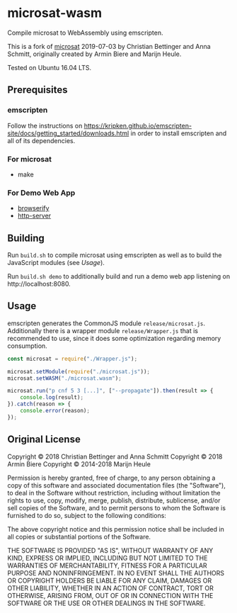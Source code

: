 # microsat-wasm
Compile microsat to WebAssembly using emscripten.

This is a fork of [microsat](https://github.com/glnc/microsat) 2019-07-03 by Christian Bettinger and Anna Schmitt, originally created by Armin Biere and Marijn Heule.

Tested on Ubuntu 16.04 LTS.

## Prerequisites
### emscripten
Follow the instructions on https://kripken.github.io/emscripten-site/docs/getting_started/downloads.html in order to install emscripten and all of its dependencies.

### For microsat
* make

### For Demo Web App
* [browserify](https://www.npmjs.com/package/browserify)
* [http-server](https://www.npmjs.com/package/http-server)

## Building
Run `build.sh` to compile microsat using emscripten as well as to build the JavaScript modules (see *Usage*).

Run `build.sh demo` to additionally build and run a demo web app listening on http://localhost:8080.

## Usage
emscripten generates the CommonJS module `release/microsat.js`. Additionally there is a wrapper module `release/Wrapper.js` that is recommended to use, since it does some optimization regarding memory consumption.

```js
const microsat = require("./Wrapper.js");

microsat.setModule(require("./microsat.js"));
microsat.setWASM("./microsat.wasm");

microsat.run("p cnf 5 3 [...]", ["--propagate"]).then(result => {
	console.log(result);
}).catch(reason => {
	console.error(reason);
});
```

## Original License
Copyright © 2018 Christian Bettinger and Anna Schmitt
Copyright © 2018 Armin Biere
Copyright © 2014-2018 Marijn Heule

Permission is hereby granted, free of charge, to any person obtaining a copy
of this software and associated documentation files (the "Software"), to deal
in the Software without restriction, including without limitation the rights
to use, copy, modify, merge, publish, distribute, sublicense, and/or sell
copies of the Software, and to permit persons to whom the Software is
furnished to do so, subject to the following conditions:

The above copyright notice and this permission notice shall be included in all
copies or substantial portions of the Software.

THE SOFTWARE IS PROVIDED "AS IS", WITHOUT WARRANTY OF ANY KIND, EXPRESS OR
IMPLIED, INCLUDING BUT NOT LIMITED TO THE WARRANTIES OF MERCHANTABILITY,
FITNESS FOR A PARTICULAR PURPOSE AND NONINFRINGEMENT. IN NO EVENT SHALL THE
AUTHORS OR COPYRIGHT HOLDERS BE LIABLE FOR ANY CLAIM, DAMAGES OR OTHER
LIABILITY, WHETHER IN AN ACTION OF CONTRACT, TORT OR OTHERWISE, ARISING FROM,
OUT OF OR IN CONNECTION WITH THE SOFTWARE OR THE USE OR OTHER DEALINGS IN THE
SOFTWARE.
